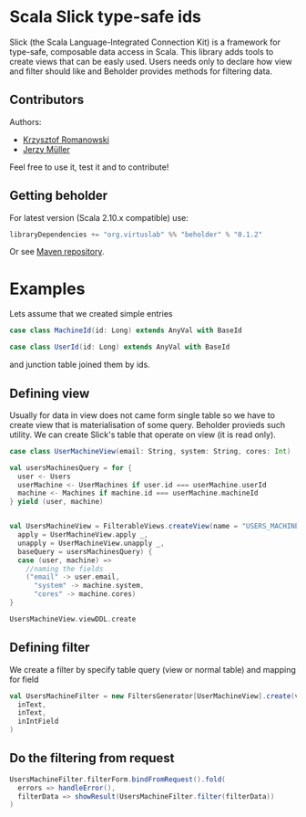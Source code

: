 Scala Slick type-safe ids
=========================

Slick (the Scala Language-Integrated Connection Kit) is a framework for type-safe, composable data access in Scala. This library adds tools to create views that can be easly used. Users needs only to declare how view and filter should like and Beholder provides methods for filtering data.


Contributors
------------
Authors:
* [Krzysztof Romanowski](https://github.com/romanowski)
* [Jerzy Müller](https://github.com/Kwestor)

Feel free to use it, test it and to contribute!

Getting beholder
----------------

For latest version (Scala 2.10.x compatible) use:

```scala
libraryDependencies += "org.virtuslab" %% "beholder" % "0.1.2"
```

Or see [Maven repository](http://maven-repository.com/artifact/org.virtuslab/beholder_2.10).

Examples
========

Lets assume that we created simple entries

```scala
case class MachineId(id: Long) extends AnyVal with BaseId
```
```scala
case class UserId(id: Long) extends AnyVal with BaseId
```

and junction table joined them by ids.

Defining view
-------------

Usually for data in view does not came form single table so we have to create view that is materialisation of some query. Beholder provieds such utility. We can create Slick's table that operate on view (it is read only).

```scala
case class UserMachineView(email: String, system: String, cores: Int)

val usersMachinesQuery = for {
  user <- Users
  userMachine <- UserMachines if user.id === userMachine.userId
  machine <- Machines if machine.id === userMachine.machineId
} yield (user, machine)


val UsersMachineView = FilterableViews.createView(name = "USERS_MACHINE_VIEW",
  apply = UserMachineView.apply _,
  unapply = UserMachineView.unapply _,
  baseQuery = usersMachinesQuery) {
  case (user, machine) =>
    //naming the fields
    ("email" -> user.email,
      "system" -> machine.system,
      "cores" -> machine.cores)
}

UsersMachineView.viewDDL.create
```

Defining filter
---------------
We create a filter by specify table query (view or normal table) and mapping for field


```scala
val UsersMachineFilter = new FiltersGenerator[UserMachineView].create(view,
  inText,
  inText,
  inIntField
)
```

Do the filtering from request
-----------------------------

```scala
UsersMachineFilter.filterForm.bindFromRequest().fold(
  errors => handleError(),
  filterData => showResult(UsersMachineFilter.filter(filterData))
)
```

